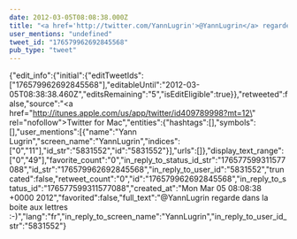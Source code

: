```yaml
---
date: 2012-03-05T08:08:38.000Z
title: "<a href='http://twitter.com/YannLugrin'>@YannLugrin</a> regarde dans la boite aux lettres :-)″"
user_mentions: "undefined"
tweet_id: "176579962692845568"
pub_type: "tweet"
---
```

{"edit_info":{"initial":{"editTweetIds":["176579962692845568"],"editableUntil":"2012-03-05T08:38:38.460Z","editsRemaining":"5","isEditEligible":true}},"retweeted":false,"source":"<a href=\"http://itunes.apple.com/us/app/twitter/id409789998?mt=12\" rel=\"nofollow\">Twitter for Mac</a>","entities":{"hashtags":[],"symbols":[],"user_mentions":[{"name":"Yann Lugrin","screen_name":"YannLugrin","indices":["0","11"],"id_str":"5831552","id":"5831552"}],"urls":[]},"display_text_range":["0","49"],"favorite_count":"0","in_reply_to_status_id_str":"176577599311577088","id_str":"176579962692845568","in_reply_to_user_id":"5831552","truncated":false,"retweet_count":"0","id":"176579962692845568","in_reply_to_status_id":"176577599311577088","created_at":"Mon Mar 05 08:08:38 +0000 2012","favorited":false,"full_text":"@YannLugrin regarde dans la boite aux lettres :-)","lang":"fr","in_reply_to_screen_name":"YannLugrin","in_reply_to_user_id_str":"5831552"}
